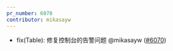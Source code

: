 ```yaml
---
pr_number: 6070
contributor: mikasayw
---
```


- fix(Table): 修复控制台的告警问题 @mikasayw ([#6070](https://github.com/Tencent/tdesign-vue-next/pull/6070))
